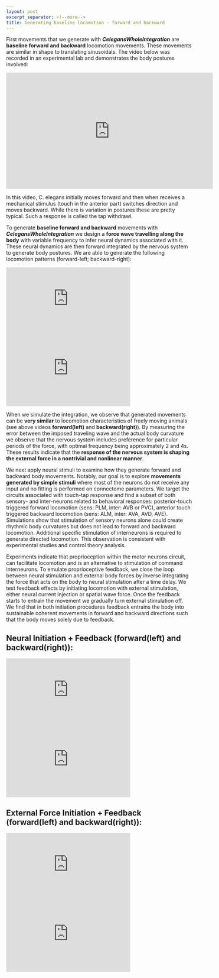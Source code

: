 ```yaml
---
layout: post
excerpt_separator: <!--more-->
title: Generating baseline locomotion - forward and backward
---
```



First movements that we generate with **_CelegansWholeIntegration_** are **baseline forward and backward** locomotion movements. These movements are similar in shape to translating sinusoidals. The video below was recorded in an experimental lab and demonstrates the body postures involved:  

<iframe width="560" height="315" src="https://www.youtube.com/embed/olrkWpCqVCE" frameborder="0" allow="accelerometer; autoplay; encrypted-media; gyroscope; picture-in-picture" allowfullscreen></iframe>

In this video, C. elegans initially moves forward and then when receives a mechanical stimulus (touch in the anterior part) switches direction and moves backward. While there is variation in postures these are pretty typical. Such a response is called the tap withdrawl.   

To generate **baseline forward and backward** movements with **_CelegansWholeIntegration_** we design a **force wave travelling along the body** with variable frequency to infer neural dynamics associated with it. <!--more--> These neural dynamics are then forward integrated by the nervous system to generate body postures. We are able to generate the following locomotion patterns (forward-left; backward-right): 

<iframe width="336" height="188" src="https://www.youtube.com/embed/UPrO7GtezbM" frameborder="0" allow="accelerometer; autoplay; encrypted-media; gyroscope; picture-in-picture" allowfullscreen></iframe>   <iframe width="336" height="188" src="https://www.youtube.com/embed/cilgztffR7w" frameborder="0" allow="accelerometer; autoplay; encrypted-media; gyroscope; picture-in-picture" allowfullscreen></iframe>  
  
When we simulate the integration, we observe that generated movements can be **very similar** to locomotion characteristics of freely moving animals (see above videos **forward(left)** and **backward(right)**). By measuring the error between the imposed traveling wave and the actual body curvature we observe that the nervous system includes preference for particular periods of the force, with optimal frequency being approximately 2 and 4s. These results indicate that the **response of the nervous system is shaping the external force in a nontrivial and nonlinear manner**. 

We next apply neural stimuli to examine how they generate forward and backward body movements. Notably, our goal is to explore **movements generated by simple stimuli** where most of the neurons do not receive any input and no fitting is performed on connectome parameters. We target the circuits associated with touch-tap response and find a subset of both sensory- and inter-neurons related to behavioral responses: posterior-touch triggered forward locomotion (sens: PLM, inter: AVB or PVC), anterior touch triggered backward locomotion (sens: ALM, inter: AVA, AVD, AVE). Simulations show that stimulation of sensory neurons alone could create rhythmic body curvatures but does not lead to forward and backward locomotion. Additional specific stimulation of interneurons is required to generate directed locomotion. This observation is consistent with experimental studies and control theory analysis.


Experiments indicate that proprioception within the motor neurons circuit, can facilitate locomotion and is an alternative to stimulation of command interneurons. To emulate proprioceptive feedback, we close the loop between neural stimulation and external body forces by inverse integrating the force that acts on the body to neural stimulation after a time delay. We test feedback effects by initiating locomotion with external stimulation, either neural current injection or spatial wave force. Once the feedback starts to entrain the movement we gradually turn external stimulation off. We find that in both initiation procedures feedback entrains the body into sustainable coherent movements in forward and backward directions such that the body moves solely due to feedback.

## Neural Initiation + Feedback (forward(left) and backward(right)):  

<iframe width="336" height="188" src="https://www.youtube.com/embed/NpJIGTLWYME" frameborder="0" allow="accelerometer; autoplay; encrypted-media; gyroscope; picture-in-picture" allowfullscreen></iframe>   <iframe width="336" height="188" src="https://www.youtube.com/embed/1-gq5P4zugQ" frameborder="0" allow="accelerometer; autoplay; encrypted-media; gyroscope; picture-in-picture" allowfullscreen></iframe>  

## External Force Initiation + Feedback (forward(left) and backward(right)):  

<iframe width="336" height="188" src="https://www.youtube.com/embed/S7RZdL-byV0" frameborder="0" allow="accelerometer; autoplay; encrypted-media; gyroscope; picture-in-picture" allowfullscreen></iframe>   <iframe width="336" height="188" src="https://www.youtube.com/embed/XaUzP8w0oQY" frameborder="0" allow="accelerometer; autoplay; encrypted-media; gyroscope; picture-in-picture" allowfullscreen></iframe>

